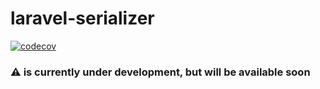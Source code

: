 # laravel-serializer


[![codecov](https://codecov.io/gh/GianfriAur/laravel-serializer/graph/badge.svg?token=JJ0GAK2O1Q)](https://codecov.io/gh/GianfriAur/laravel-serializer)


### ⚠️ is currently under development, but will be available soon
